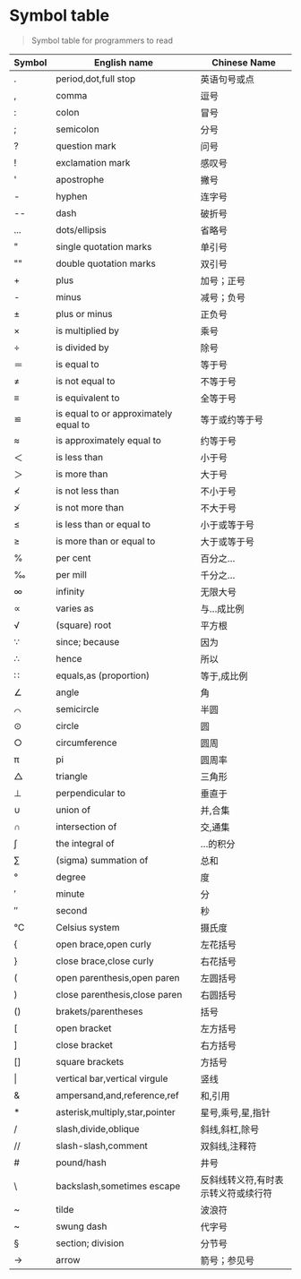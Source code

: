 # Symbol table
> Symbol table for programmers to read

| Symbol | English name | Chinese Name |
|-----|-----|-----|
|.|period,dot,full stop|英语句号或点|
|,|comma|逗号|
|:|colon|冒号|
|;|semicolon|分号|
|?|question mark|问号|
|!|exclamation mark|感叹号|
|'|apostrophe|撇号|
|-|hyphen|连字号|
|--|dash|破折号|
|...|dots/ellipsis|省略号|
|"|single quotation marks|单引号|
|""|double quotation marks|双引号|
|+|plus|加号；正号|
|-|minus|减号；负号|
|±|plus or minus|正负号|
|×|is multiplied by|乘号|
|÷|is divided by|除号|
|＝|is equal to|等于号|
|≠|is not equal to|不等于号|
|≡|is equivalent to|全等于号|
|≌|is equal to or approximately equal to|等于或约等于号
|≈|is approximately equal to|约等于号|
|＜|is less than|小于号|
|＞|is more than|大于号|
|≮|is not less than|不小于号|
|≯|is not more than|不大于号|
|≤|is less than or equal to|小于或等于号|
|≥|is more than or equal to|大于或等于号|
|%|per cent|百分之…|
|‰|per mill|千分之…|
|∞|infinity|无限大号|
|∝|varies as|与…成比例|
|√|(square) root|平方根|
|∵|since; because|因为|
|∴|hence|所以|
|∷|equals,as (proportion)|等于,成比例|
|∠|angle|角|
|⌒|semicircle|半圆|
|⊙|circle|圆|
|○|circumference|圆周|
|π|pi|圆周率|
|△|triangle|三角形|
|⊥|perpendicular to|垂直于|
|∪|union of|并,合集|
|∩|intersection of|交,通集|
|∫|the integral of|…的积分|
|∑|(sigma) summation of|总和|
|°|degree|度|
|′|minute|分|
|″|second|秒|
|℃|Celsius system|摄氏度|
|{|open brace,open curly|左花括号|
|}|close brace,close curly|右花括号|
|(|open parenthesis,open paren|左圆括号|
|)|close parenthesis,close paren|右圆括号|
|()|brakets/parentheses|括号|
|[|open bracket|左方括号|
|]|close bracket|右方括号|
|[]|square brackets|方括号|
|&#124;|vertical bar,vertical virgule|竖线|
|&|ampersand,and,reference,ref|和,引用|
|*|asterisk,multiply,star,pointer|星号,乘号,星,指针|
|/|slash,divide,oblique|斜线,斜杠,除号|
|//|slash-slash,comment|双斜线,注释符|
|#|pound/hash|井号|
|&#092;|backslash,sometimes escape|反斜线转义符,有时表示转义符或续行符|
|~|tilde|波浪符|
|~|swung dash|代字号|
|§|section; division|分节号|
|→|arrow|箭号；参见号|
